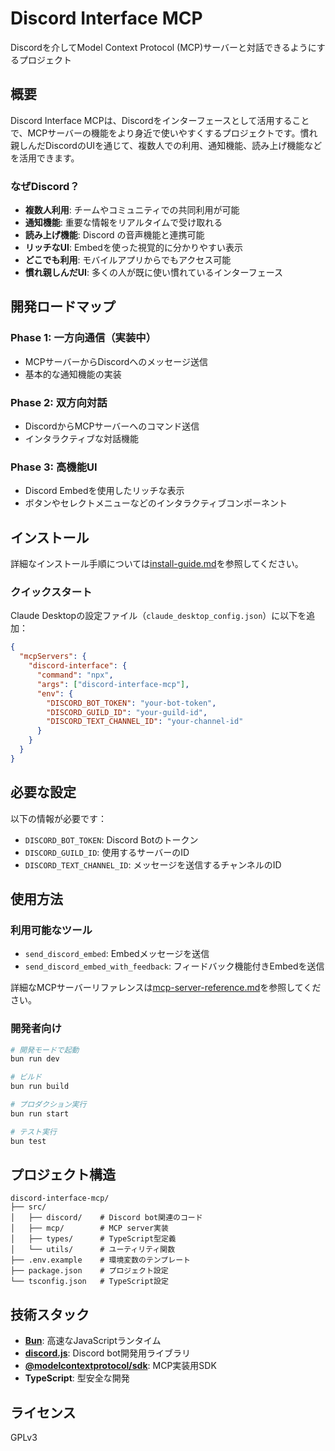 # Discord Interface MCP

Discordを介してModel Context Protocol (MCP)サーバーと対話できるようにするプロジェクト

## 概要

Discord Interface MCPは、Discordをインターフェースとして活用することで、MCPサーバーの機能をより身近で使いやすくするプロジェクトです。慣れ親しんだDiscordのUIを通じて、複数人での利用、通知機能、読み上げ機能などを活用できます。

### なぜDiscord？

- **複数人利用**: チームやコミュニティでの共同利用が可能
- **通知機能**: 重要な情報をリアルタイムで受け取れる
- **読み上げ機能**: Discord の音声機能と連携可能
- **リッチなUI**: Embedを使った視覚的に分かりやすい表示
- **どこでも利用**: モバイルアプリからでもアクセス可能
- **慣れ親しんだUI**: 多くの人が既に使い慣れているインターフェース

## 開発ロードマップ

### Phase 1: 一方向通信（実装中）
- MCPサーバーからDiscordへのメッセージ送信
- 基本的な通知機能の実装

### Phase 2: 双方向対話
- DiscordからMCPサーバーへのコマンド送信
- インタラクティブな対話機能

### Phase 3: 高機能UI
- Discord Embedを使用したリッチな表示
- ボタンやセレクトメニューなどのインタラクティブコンポーネント

## インストール

詳細なインストール手順については[install-guide.md](./docs/install-guide.md)を参照してください。

### クイックスタート

Claude Desktopの設定ファイル（`claude_desktop_config.json`）に以下を追加：

```json
{
  "mcpServers": {
    "discord-interface": {
      "command": "npx",
      "args": ["discord-interface-mcp"],
      "env": {
        "DISCORD_BOT_TOKEN": "your-bot-token",
        "DISCORD_GUILD_ID": "your-guild-id",
        "DISCORD_TEXT_CHANNEL_ID": "your-channel-id"
      }
    }
  }
}
```

## 必要な設定

以下の情報が必要です：

- `DISCORD_BOT_TOKEN`: Discord Botのトークン
- `DISCORD_GUILD_ID`: 使用するサーバーのID
- `DISCORD_TEXT_CHANNEL_ID`: メッセージを送信するチャンネルのID


## 使用方法

### 利用可能なツール

- `send_discord_embed`: Embedメッセージを送信
- `send_discord_embed_with_feedback`: フィードバック機能付きEmbedを送信

詳細なMCPサーバーリファレンスは[mcp-server-reference.md](./docs/mcp-server-reference.md)を参照してください。

### 開発者向け

```bash
# 開発モードで起動
bun run dev

# ビルド
bun run build

# プロダクション実行
bun run start

# テスト実行
bun test
```

## プロジェクト構造

```
discord-interface-mcp/
├── src/
│   ├── discord/    # Discord bot関連のコード
│   ├── mcp/        # MCP server実装
│   ├── types/      # TypeScript型定義
│   └── utils/      # ユーティリティ関数
├── .env.example    # 環境変数のテンプレート
├── package.json    # プロジェクト設定
└── tsconfig.json   # TypeScript設定
```

## 技術スタック

- **[Bun](https://bun.sh/)**: 高速なJavaScriptランタイム
- **[discord.js](https://discord.js.org/)**: Discord bot開発用ライブラリ
- **[@modelcontextprotocol/sdk](https://www.npmjs.com/package/@modelcontextprotocol/sdk)**: MCP実装用SDK
- **TypeScript**: 型安全な開発

## ライセンス

GPLv3

